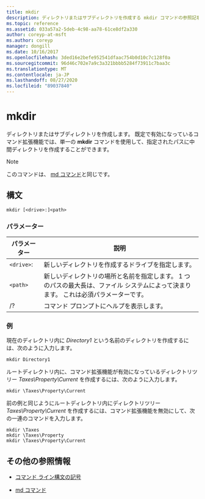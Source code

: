 ```yaml
---
title: mkdir
description: ディレクトリまたはサブディレクトリを作成する mkdir コマンドの参照記事です。
ms.topic: reference
ms.assetid: 033a57a2-5deb-4c98-aa78-61ce8df2a330
author: coreyp-at-msft
ms.author: coreyp
manager: dongill
ms.date: 10/16/2017
ms.openlocfilehash: 3ded16e2befe952541dfaac754b0d10c7c128f0a
ms.sourcegitcommit: 96d46c702e7a9c3a321bbbb5284f73911c7baa3c
ms.translationtype: MT
ms.contentlocale: ja-JP
ms.lasthandoff: 08/27/2020
ms.locfileid: "89037840"
---
```

# <a name="mkdir"></a>mkdir

ディレクトリまたはサブディレクトリを作成します。 既定で有効になっているコマンド拡張機能では、単一の **mkdir** コマンドを使用して、指定されたパスに中間ディレクトリを作成することができます。

> [!NOTE]
> このコマンドは、 [md コマンド](md.md)と同じです。

## <a name="syntax"></a>構文

```
mkdir [<drive>:]<path>
```

### <a name="parameters"></a>パラメーター

| パラメーター | 説明 |
| --------- | ----------- |
| `<drive>`: | 新しいディレクトリを作成するドライブを指定します。 |
| `<path>` | 新しいディレクトリの場所と名前を指定します。 1 つのパスの最大長は、ファイル システムによって決まります。 これは必須パラメーターです。 |
| /? | コマンド プロンプトにヘルプを表示します。 |

### <a name="examples"></a>例

現在のディレクトリ内に *Directory1* という名前のディレクトリを作成するには、次のように入力します。

```
mkdir Directory1
```

ルートディレクトリ内に、コマンド拡張機能が有効になっているディレクトリツリー *Taxes\Property\Current* を作成するには、次のように入力します。

```
mkdir \Taxes\Property\Current
```

前の例と同じようにルートディレクトリ内にディレクトリツリー *Taxes\Property\Current* を作成するには、コマンド拡張機能を無効にして、次の一連のコマンドを入力します。

```
mkdir \Taxes
mkdir \Taxes\Property
mkdir \Taxes\Property\Current
```

## <a name="additional-references"></a>その他の参照情報

- [コマンド ライン構文の記号](command-line-syntax-key.md)

- [md コマンド](md.md)